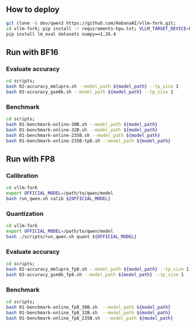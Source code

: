 ## How to deploy
```bash
git clone -b dev/qwen3 https://github.com/HabanaAI/vllm-fork.git;
cd vllm-fork; pip install -r requirements-hpu.txt; VLLM_TARGET_DEVICE=hpu pip install -e .  --no-build-isolation;
pip install lm_eval datasets numpy==1.26.4
```

## Run with BF16

### Evaluate accuracy
```bash
cd scripts;
bash 02-accuracy_mmlupro.sh --model_path ${model_path} --tp_size 1
bash 03-accuracy_gsm8k.sh --model_path ${model_path} --tp_size 1
```

### Benchmark
```bash
cd scripts;
bash 01-benchmark-online-30B.sh --model_path ${model_path}
bash 01-benchmark-online-32B.sh --model_path ${model_path}
bash 01-benchmark-online-235B.sh --model_path ${model_path}
bash 01-benchmark-online-235B-tp8.sh --model_path ${model_path}
```

## Run with FP8

### Calibration 

```bash
cd vllm-fork
export OFFICIAL_MODEL=/path/to/qwen/model
bash run_qwen.sh calib ${OFFICIAL_MODEL}
```

### Quantization 
```bash
cd vllm-fork
export OFFICIAL_MODEL=/path/to/qwen/model
bash ./scripts/run_qwen.sh quant ${OFFICIAL_MODEL} 
```

### Evaluate accuracy
```bash
cd scripts;
bash 02-accuracy_mmlupro_fp8.sh --model_path ${model_path} --tp_size 1
bash 03-accuracy_gsm8k_fp8.sh --model_path ${model_path} --tp_size 1
```

### Benchmark
```bash
cd scripts;
bash 01-benchmark-online_fp8_30B.sh  --model_path ${model_path}
bash 01-benchmark-online_fp8_32B.sh  --model_path ${model_path}
bash 01-benchmark-online_fp8_235B.sh  --model_path ${model_path}
```